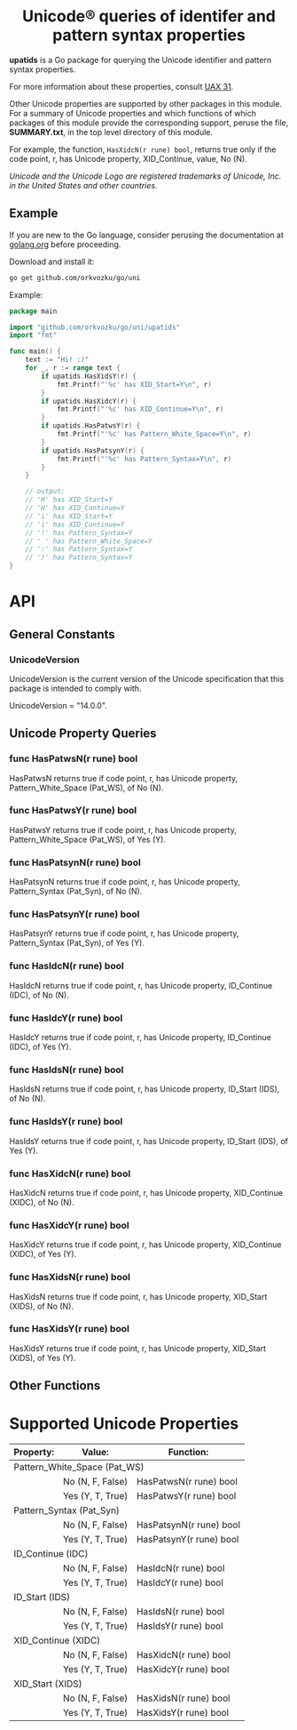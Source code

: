 <h1 align="center">Unicode® queries of identifer and pattern syntax properties</h1>

**upatids** is a Go package for querying the Unicode identifier and pattern syntax properties.

For more information about these properties, consult [UAX 31](https://www.unicode.org/reports/tr31/).

Other Unicode properties are supported by other packages in this module. For a summary of Unicode properties and which functions of which packages of this module provide the corresponding support, peruse the file, **SUMMARY.txt**, in the top level directory of this module.

For example, the function, `HasXidcN(r rune) bool`, returns true only if the code point, r, has Unicode property, XID_Continue, value, No (N).

_Unicode and the Unicode Logo are registered trademarks of Unicode, Inc. in the United States and other countries._

## Example

If you are new to the Go language, consider perusing the documentation at [golang.org](https://golang.org/doc/) before proceeding.

Download and install it:

```sh
go get github.com/orkvozku/go/uni

```
Example:

```go
package main

import "github.com/orkvozku/go/uni/upatids"
import "fmt"

func main() {
    text := "Hi! :)"
    for _, r := range text {
        if upatids.HasXidsY(r) {
            fmt.Printf("'%c' has XID_Start=Y\n", r)
        }
        if upatids.HasXidcY(r) {
            fmt.Printf("'%c' has XID_Continue=Y\n", r)
        }
        if upatids.HasPatwsY(r) {
            fmt.Printf("'%c' has Pattern_White_Space=Y\n", r)
        }
        if upatids.HasPatsynY(r) {
            fmt.Printf("'%c' has Pattern_Syntax=Y\n", r)
        }
    }

    // output:
    // 'H' has XID_Start=Y
    // 'H' has XID_Continue=Y
    // 'i' has XID_Start=Y
    // 'i' has XID_Continue=Y
    // '!' has Pattern_Syntax=Y
    // ' ' has Pattern_White_Space=Y
    // ':' has Pattern_Syntax=Y
    // ')' has Pattern_Syntax=Y
}
```
# API
## General Constants
### UnicodeVersion
UnicodeVersion is the current version of the Unicode specification that this package is intended to comply with.

UnicodeVersion = "14.0.0".
## Unicode Property Queries
### func HasPatwsN(r rune) bool
HasPatwsN returns true if code point, r, has Unicode property, Pattern_White_Space (Pat_WS), of No (N).
### func HasPatwsY(r rune) bool
HasPatwsY returns true if code point, r, has Unicode property, Pattern_White_Space (Pat_WS), of Yes (Y).
### func HasPatsynN(r rune) bool
HasPatsynN returns true if code point, r, has Unicode property, Pattern_Syntax (Pat_Syn), of No (N).
### func HasPatsynY(r rune) bool
HasPatsynY returns true if code point, r, has Unicode property, Pattern_Syntax (Pat_Syn), of Yes (Y).
### func HasIdcN(r rune) bool
HasIdcN returns true if code point, r, has Unicode property, ID_Continue (IDC), of No (N).
### func HasIdcY(r rune) bool
HasIdcY returns true if code point, r, has Unicode property, ID_Continue (IDC), of Yes (Y).
### func HasIdsN(r rune) bool
HasIdsN returns true if code point, r, has Unicode property, ID_Start (IDS), of No (N).
### func HasIdsY(r rune) bool
HasIdsY returns true if code point, r, has Unicode property, ID_Start (IDS), of Yes (Y).
### func HasXidcN(r rune) bool
HasXidcN returns true if code point, r, has Unicode property, XID_Continue (XIDC), of No (N).
### func HasXidcY(r rune) bool
HasXidcY returns true if code point, r, has Unicode property, XID_Continue (XIDC), of Yes (Y).
### func HasXidsN(r rune) bool
HasXidsN returns true if code point, r, has Unicode property, XID_Start (XIDS), of No (N).
### func HasXidsY(r rune) bool
HasXidsY returns true if code point, r, has Unicode property, XID_Start (XIDS), of Yes (Y).
## Other Functions
# Supported Unicode Properties
<table><thead><tr><th>Property:</th><th>Value:</th><th>Function:</th></tr></thead>
<tbody>
<tr><td colspan="3">Pattern_White_Space (Pat_WS)</td></tr>
<tr><td>&nbsp;</td><td>No (N, F, False)</td><td>HasPatwsN(r rune) bool</td></tr>
<tr><td>&nbsp;</td><td>Yes (Y, T, True)</td><td>HasPatwsY(r rune) bool</td></tr>
<tr><td colspan="3">Pattern_Syntax (Pat_Syn)</td></tr>
<tr><td>&nbsp;</td><td>No (N, F, False)</td><td>HasPatsynN(r rune) bool</td></tr>
<tr><td>&nbsp;</td><td>Yes (Y, T, True)</td><td>HasPatsynY(r rune) bool</td></tr>
<tr><td colspan="3">ID_Continue (IDC)</td></tr>
<tr><td>&nbsp;</td><td>No (N, F, False)</td><td>HasIdcN(r rune) bool</td></tr>
<tr><td>&nbsp;</td><td>Yes (Y, T, True)</td><td>HasIdcY(r rune) bool</td></tr>
<tr><td colspan="3">ID_Start (IDS)</td></tr>
<tr><td>&nbsp;</td><td>No (N, F, False)</td><td>HasIdsN(r rune) bool</td></tr>
<tr><td>&nbsp;</td><td>Yes (Y, T, True)</td><td>HasIdsY(r rune) bool</td></tr>
<tr><td colspan="3">XID_Continue (XIDC)</td></tr>
<tr><td>&nbsp;</td><td>No (N, F, False)</td><td>HasXidcN(r rune) bool</td></tr>
<tr><td>&nbsp;</td><td>Yes (Y, T, True)</td><td>HasXidcY(r rune) bool</td></tr>
<tr><td colspan="3">XID_Start (XIDS)</td></tr>
<tr><td>&nbsp;</td><td>No (N, F, False)</td><td>HasXidsN(r rune) bool</td></tr>
<tr><td>&nbsp;</td><td>Yes (Y, T, True)</td><td>HasXidsY(r rune) bool</td></tr>
</tbody></table>
